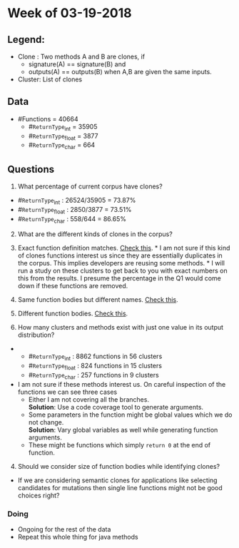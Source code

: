 # Week of 03-19-2018

## Legend:
  * Clone : Two methods A and B are clones, if 
    * signature(A) == signature(B) and 
    * outputs(A) == outputs(B) when A,B are given the same inputs.
  * Cluster: List of clones

## Data
  * \#Functions = 40664
    * \#`ReturnType`<sub>int</sub> = 35905
    * \#`ReturnType`<sub>float</sub> = 3877
    * \#`ReturnType`<sub>char</sub> = 664

## Questions
1. What percentage of current corpus have clones?
  * \#`ReturnType`<sub>int</sub> : 26524/35905 = 73.87%
  * \#`ReturnType`<sub>float</sub> : 2850/3877 = 73.51%
  * \#`ReturnType`<sub>char</sub> : 558/644 = 86.65%

2. What are the different kinds of clones in the corpus?
  1. Exact function definition matches. [Check this](https://github.com/dr-bigfatnoob/CodeSeer/blob/master/results/clones/clone_char_000.txt).
    * I am not sure if this kind of clones functions interest us since they are essentially duplicates in the corpus. 
    This implies developers are reusing some methods.
    * I will run a study on these clusters to get back to you with exact numbers on this from the results.
    I presume the percentage in the Q1 would come down if these functions are removed.
  2. Same function bodies but different names. [Check this](https://github.com/dr-bigfatnoob/CodeSeer/blob/master/results/clones/clone_int_006.txt).
  3. Different function bodies. [Check this](https://github.com/dr-bigfatnoob/CodeSeer/blob/master/results/clones/clone_float_001.txt).
   
3. How many clusters and methods exist with just one value in its output distribution?
  * 
    * \#`ReturnType`<sub>int</sub> : 8862 functions in 56 clusters
    * \#`ReturnType`<sub>float</sub> : 824 functions in 15 clusters
    * \#`ReturnType`<sub>char</sub> : 257 functions in 9 clusters
  * I am not sure if these methods interest us. On careful inspection of the functions we can see three cases
    * Either I am not covering all the branches.  
    **Solution**: Use a code coverage tool to generate arguments.
    * Some parameters in the function might be global values which we do not change.  
    **Solution**: Vary global variables as well while generating function arguments.
    * These might be functions which simply `return 0` at the end of function.

4. Should we consider size of function bodies while identifying clones?
  * If we are considering semantic clones for applications like selecting candidates for mutations
   then single line functions might not be good choices right?
   
### Doing
  * Ongoing for the rest of the data
  * Repeat this whole thing for java methods
  
